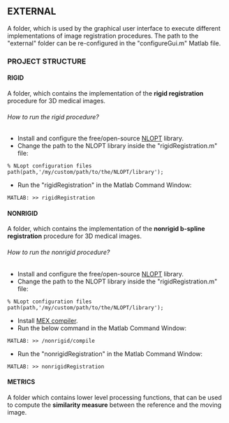 ## EXTERNAL
A folder, which is used by the graphical user interface to execute different implementations of image registration procedures. The path to the "external" folder can be re-configured in the "configureGui.m" Matlab file.

### PROJECT STRUCTURE

#### RIGID
A folder, which contains the implementation of the **rigid registration** procedure for 3D medical images. 

###### How to run the rigid procedure?
* Install and configure the free/open-source [NLOPT](https://nlopt.readthedocs.io/en/latest/#download-and-installation) library.
* Change the path to the NLOPT library inside the "rigidRegistration.m" file:

```
% NLopt configuration files
path(path,'/my/custom/path/to/the/NLOPT/library');
```

* Run the "rigidRegistration" in the Matlab Command Window:

```
MATLAB: >> rigidRegistration
```

#### NONRIGID
A folder, which contains the implementation of the **nonrigid b-spline registration** procedure for 3D medical images.

###### How to run the nonrigid procedure?
* Install and configure the free/open-source [NLOPT](https://nlopt.readthedocs.io/en/latest/#download-and-installation) library.
* Change the path to the NLOPT library inside the "rigidRegistration.m" file:

```
% NLopt configuration files
path(path,'/my/custom/path/to/the/NLOPT/library');
``` 

* Install [MEX compiler](https://www.mathworks.com/help/matlab/matlab_external/what-you-need-to-build-mex-files.html).
* Run the below command in the Matlab Command Window:

```
MATLAB: >> /nonrigid/compile
```

* Run the "nonrigidRegistration" in the Matlab Command Window:

```
MATLAB: >> nonrigidRegistration
```

#### METRICS
A folder which contains lower level processing functions, that can be used to compute the **similarity measure** between the reference and the moving image. 
